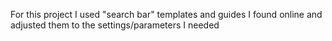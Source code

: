 For this project I used "search bar" templates and guides I found online and adjusted them to the settings/parameters I needed
